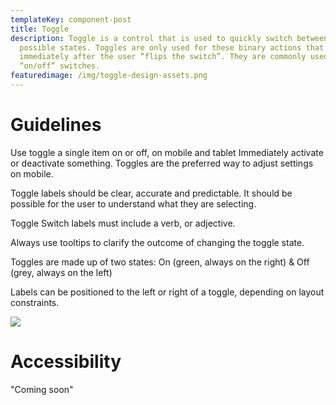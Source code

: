 ```yaml
---
templateKey: component-post
title: Toggle
description: Toggle is a control that is used to quickly switch between two
  possible states. Toggles are only used for these binary actions that occur
  immediately after the user “flips the switch”. They are commonly used for
  “on/off” switches.
featuredimage: /img/toggle-design-assets.png
---
```

# **G﻿uidelines**

U﻿se toggle a single item on or off, on mobile and tablet Immediately activate or deactivate something. Toggles are the preferred way to adjust settings on mobile.

Toggle labels should be clear, accurate and predictable. It should be possible for the user to understand what they are selecting.

Toggle Switch labels must include a verb, or adjective.

 Always use tooltips to clarify the outcome of changing the toggle state.

Toggles are made up of two states: On (green, always on the right) & Off (grey, always on the left)

Labels can be positioned to the left or right of a toggle, depending on layout constraints.

![](/img/toogle.png)

# **A﻿ccessibility**

"Coming soon"